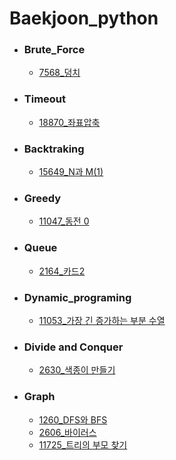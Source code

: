 # Baekjoon_python

- ### Brute_Force
  - [7568_덩치](https://github.com/DonghaeSuh/Baekjoon_python/blob/main/Brute_Force/7568_%EB%8D%A9%EC%B9%98)
- ### Timeout
  - [18870_좌표압축](https://github.com/DonghaeSuh/Baekjoon_python/blob/main/Timeout/18870_%EC%A2%8C%ED%91%9C%EC%95%95%EC%B6%95)
- ### Backtraking
  - [15649_N과 M(1)](https://github.com/DonghaeSuh/Baekjoon_python/blob/main/Backtraking/15649_N%EA%B3%BCM(1))
- ### Greedy
  - [11047_동전 0](https://github.com/DonghaeSuh/Baekjoon_python/blob/main/Greedy/11047_%EB%8F%99%EC%A0%84%200)
- ### Queue
  - [2164_카드2](https://github.com/DonghaeSuh/Baekjoon_python/blob/main/Queue/2164_%EC%B9%B4%EB%93%9C2)
- ### Dynamic_programing
  - [11053_가장 긴 증가하는 부분 수열](https://github.com/DonghaeSuh/Baekjoon_python/blob/main/Dynamic_programing/11053_%EA%B0%80%EC%9E%A5%20%EA%B8%B4%20%EC%A6%9D%EA%B0%80%ED%95%98%EB%8A%94%20%EB%B6%80%EB%B6%84%20%EC%88%98%EC%97%B4)
- ### Divide and Conquer
  - [2630_색종이 만들기](https://github.com/DonghaeSuh/Baekjoon_python/blob/main/Divide%20and%20Conquer/2630_%EC%83%89%EC%A2%85%EC%9D%B4%20%EB%A7%8C%EB%93%A4%EA%B8%B0)
- ### Graph
  - [1260_DFS와 BFS](https://github.com/DonghaeSuh/Baekjoon_python/blob/main/Graph/1260_DFS%EC%99%80%20BFS)
  - [2606_바이러스](https://github.com/DonghaeSuh/Baekjoon_python/blob/main/Graph/2606_%EB%B0%94%EC%9D%B4%EB%9F%AC%EC%8A%A4)
  - [11725_트리의 부모 찾기](https://github.com/DonghaeSuh/Baekjoon_python/blob/main/Graph/11725_%ED%8A%B8%EB%A6%AC%EC%9D%98%20%EB%B6%80%EB%AA%A8%20%EC%B0%BE%EA%B8%B0)
